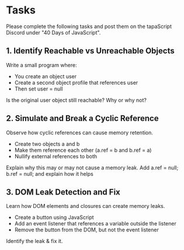 # Tasks

Please complete the following tasks and post them on the tapaScript Discord under "40 Days of JavaScript".

## 1. Identify Reachable vs Unreachable Objects

Write a small program where:

- You create an object user
- Create a second object profile that references user
- Then set user = null

Is the original user object still reachable? Why or why not?

## 2. Simulate and Break a Cyclic Reference

Observe how cyclic references can cause memory retention.

- Create two objects a and b
- Make them reference each other (a.ref = b and b.ref = a)
- Nullify external references to both

Explain why this may or may not cause a memory leak. Add a.ref = null; b.ref = null; and explain how it helps

## 3. DOM Leak Detection and Fix

Learn how DOM elements and closures can create memory leaks.

- Create a button using JavaScript
- Add an event listener that references a variable outside the listener
- Remove the button from the DOM, but not the event listener

Identify the leak & fix it.